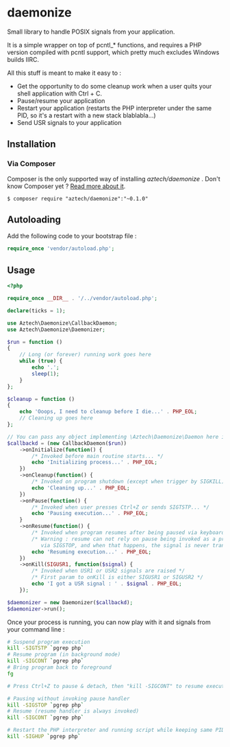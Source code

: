 daemonize
=========

Small library to handle POSIX signals from your application.

It is a simple wrapper on top of pcntl_* functions, and requires a PHP version compiled with pcntl support, which pretty much excludes Windows builds IIRC.

All this stuff is meant to make it easy to :

- Get the opportunity to do some cleanup work when a user quits your shell application with Ctrl + C.
- Pause/resume your application
- Restart your application (restarts the PHP interpreter under the same PID, so it's a restart with a new stack blablabla...)
- Send USR signals to your application

## Installation

### Via Composer

Composer is the only supported way of installing *aztech/daemonize* . Don't know Composer yet ? [Read more about it](https://getcomposer.org/doc/00-intro.md).

`$ composer require "aztech/daemonize":"~0.1.0"`

## Autoloading

Add the following code to your bootstrap file :

```php
require_once 'vendor/autoload.php';
```

## Usage

```php
<?php

require_once __DIR__ . '/../vendor/autoload.php';

declare(ticks = 1);

use Aztech\Daemonize\CallbackDaemon;
use Aztech\Daemonize\Daemonizer;

$run = function ()
{
    // Long (or forever) running work goes here
    while (true) {
        echo '.';
        sleep(1);
    }
};

$cleanup = function ()
{
    echo 'Ooops, I need to cleanup before I die...' . PHP_EOL;
    // Cleaning up goes here
};

// You can pass any object implementing \Aztech\Daemonize\Daemon here instead of a CallbackDaemon instance.
$callbackd = (new CallbackDaemon($run))
    ->onInitialize(function() { 
        /* Invoked before main routine starts... */ 
        echo 'Initializing process...' . PHP_EOL;
    })
    ->onCleanup(function() { 
        /* Invoked on program shutdown (except when trigger by SIGKILL)... */ 
        echo 'Cleaning up...' . PHP_EOL;
    })
    ->onPause(function() { 
        /* Invoked when user presses Ctrl+Z or sends SIGTSTP... */ 
        echo 'Pausing execution...' . PHP_EOL;
    }
    ->onResume(function() { 
        /* Invoked when program resumes after being paused via keyboard, SIGTSTP, or SIGSTOP */
        /* Warning : resume can not rely on pause being invoked as a process can be stopped 
           via SIGSTOP, and when that happens, the signal is never transferred to the process. */
        echo 'Resuming execution...' . PHP_EOL;
    })
    ->onKill(SIGUSR1, function($signal) {
        /* Invoked when USR1 or USR2 signals are raised */
        /* First param to onKill is either SIGUSR1 or SIGUSR2 */
        echo 'I got a USR signal : ' . $signal . PHP_EOL;
    });

$daemonizer = new Daemonizer($callbackd);
$daemonizer->run();
```

Once your process is running, you can now play with it and signals from your command line :

```bash
# Suspend program execution
kill -SIGTSTP `pgrep php`
# Resume program (in background mode)
kill -SIGCONT `pgrep php` 
# Bring program back to foreground
fg 

# Press Ctrl+Z to pause & detach, then "kill -SIGCONT" to resume execution in background

# Pausing without invoking pause handler
kill -SIGSTOP `pgrep php`
# Resume (resume handler is always invoked)
kill -SIGCONT `pgrep php`

# Restart the PHP interpreter and running script while keeping same PID.
kill -SIGHUP `pgrep php`

```

